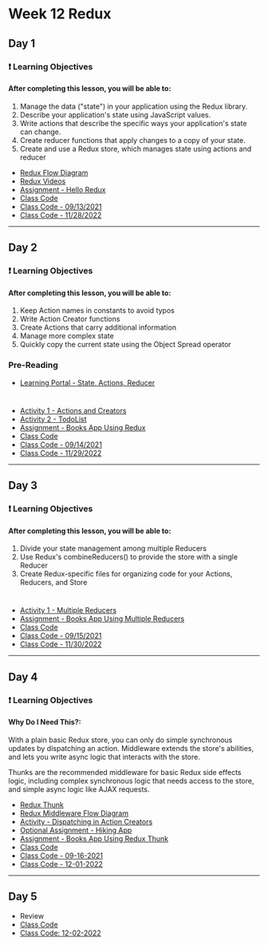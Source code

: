 # Week 12 Redux

## Day 1 
### ❗ Learning Objectives

<h4>After completing this lesson, you will be able to:</h4>

1. Manage the data ("state") in your application using the Redux library.
2. Describe your application's state using JavaScript values.
3. Write actions that describe the specific ways your application's state can change.
4. Create reducer functions that apply changes to a copy of your state.
5. Create and use a Redux store, which manages state using actions and reducer

- [Redux Flow Diagram](day1/images/redux-image.png) 
- [Redux Videos](https://www.youtube.com/playlist?list=PLDMXqpbtInQj_wOdK5et4cIS1OyLd7Zff)
- [Assignment - Hello Redux](day1/assignments/redux-intro.001.jpeg) 
- [Class Code](day1/code-downloads/hello-redux.zip)
- [Class Code - 09/13/2021](day1/code-downloads/hello-redux-new.zip)
- [Class Code - 11/28/2022](day1/code-downloads//hello-redux-11-28-2022.zip)


---
## Day 2 
### ❗ Learning Objectives
<h4>After completing this lesson, you will be able to:</h4>

1. Keep Action names in constants to avoid typos
2. Write Action Creator functions
3. Create Actions that carry additional information
4. Manage more complex state
5. Quickly copy the current state using the Object Spread operator

### Pre-Reading
- [Learning Portal - State, Actions, Reducer ](https://learn.digitalcrafts.com/immersive/lessons/full-stack-frameworks/state-actions-reducers/#learning-objectives)

#
- [Activity 1 - Actions and Creators](day2/activities/actions-and-creators.md)
- [Activity 2 - TodoList](day2/activities/todo-list.md)
- [Assignment - Books App Using Redux](day2/assignments/books-app.md)
- [Class Code](day2/code-downloads/04-20-2021-react-actions-creators.zip)
- [Class Code - 09/14/2021](day2/code-downloads/hello-redux-action-creators-types.zip)
- [Class Code - 11/29/2022](day2/code-downloads/hello-redux-11-29-2022.zip)


---
## Day 3 
### ❗ Learning Objectives
<h4>After completing this lesson, you will be able to:</h4>

1. Divide your state management among multiple Reducers
2. Use Redux's combineReducers() to provide the store with a single Reducer
3. Create Redux-specific files for organizing code for your Actions, Reducers, and Store


#
- [Activity 1 - Multiple Reducers](day3/activities/mul-red.md)
- [Assignment - Books App Using Multiple Reducers](day3/assignments/books-mul-red.md)
- [Class Code](day3/code-downloads/mul-red.zip) 
- [Class Code - 09/15/2021](day3/code-downloads/mul-reducers.zip) 
- [Class Code - 11/30/2022](day3/code-downloads//mul-red-11-30-2022.zip)
---
## Day 4 
### ❗ Learning Objectives

<h4>Why Do I Need This?:</h4>

With a plain basic Redux store, you can only do simple synchronous updates by dispatching an action. Middleware extends the store's abilities, and lets you write async logic that interacts with the store.

Thunks are the recommended middleware for basic Redux side effects logic, including complex synchronous logic that needs access to the store, and simple async logic like AJAX requests.

- [Redux Thunk](https://github.com/reduxjs/redux-thunk)
- [Redux Middleware Flow Diagram](https://redux.js.org/tutorials/essentials/part-5-async-logic)
- [Activity - Dispatching in Action Creators](day4/activities/dispatch-action-c.md)
- [Optional Assignment - Hiking App](day4/assignments/hiking.md)
- [Assignment - Books App Using Redux Thunk](day4/assignments/books-thunk.md)
- [Class Code](day4/code-downloads/hello-thunk.zip) 
- [Class Code - 09-16-2021](day4/code-downloads/books-app.zip) 
- [Class Code - 12-01-2022](day4/code-downloads/hello-thunk.zip) 

---
## Day 5 
- Review
- [Class Code](day5/code-downloads/books-app.zip) 
- [Class Code: 12-02-2022](day5/code-downloads/books-barn.zip) 
